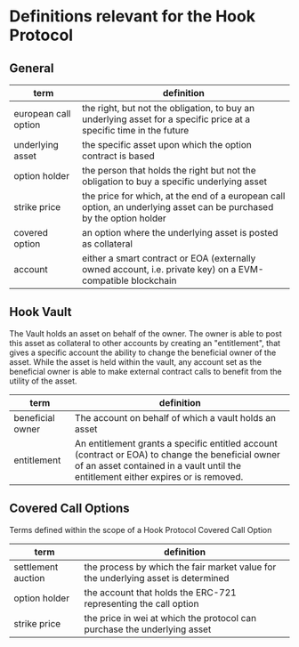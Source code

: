 # Definitions relevant for the Hook Protocol

## General

| term                 | definition                                                                                                           |
| -------------------- | -------------------------------------------------------------------------------------------------------------------- |
| european call option | the right, but not the obligation, to buy an underlying asset for a specific price at a specific time in the future  |
| underlying asset     | the specific asset upon which the option contract is based                                                           |
| option holder        | the person that holds the right but not the obligation to buy a specific underlying asset                            |
| strike price         | the price for which, at the end of a european call option, an underlying asset can be purchased by the option holder |
| covered option       | an option where the underlying asset is posted as collateral                                                         |
| account              | either a smart contract or EOA (externally owned account, i.e. private key) on a EVM-compatible blockchain           |

## Hook Vault

The Vault holds an asset on behalf of the owner. The owner is able to post this asset as collateral to other accounts by creating an "entitlement", that gives a specific account the ability to change the beneficial owner of the asset. While the asset is held within the vault, any account set as the beneficial owner is able to make external contract calls to benefit from the utility of the asset.

| term             | definition                                                                                                                                                                              |
| ---------------- | --------------------------------------------------------------------------------------------------------------------------------------------------------------------------------------- |
| beneficial owner | The account on behalf of which a vault holds an asset                                                                                                                                   |
| entitlement      | An entitlement grants a specific entitled account (contract or EOA) to change the beneficial owner of an asset contained in a vault until the entitlement either expires or is removed. |

## Covered Call Options

Terms defined within the scope of a Hook Protocol Covered Call Option

| term               | definition                                                                        |
| ------------------ | --------------------------------------------------------------------------------- |
| settlement auction | the process by which the fair market value for the underlying asset is determined |
| option holder      | the account that holds the ERC-721 representing the call option                   |
| strike price       | the price in wei at which the protocol can purchase the underlying asset          |
